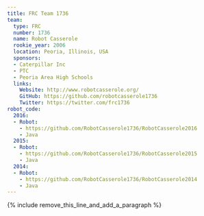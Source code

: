 ```yaml
---
title: FRC Team 1736
team:
  type: FRC
  number: 1736
  name: Robot Casserole
  rookie_year: 2006
  location: Peoria, Illinois, USA
  sponsors:
  - Caterpillar Inc
  - PTC
  - Peoria Area High Schools
  links:
    Website: http://www.robotcasserole.org/
    GitHub: https://github.com/robotcasserole1736
    Twitter: https://twitter.com/frc1736
robot_code:
  2016:
  - Robot:
    - https://github.com/RobotCasserole1736/RobotCasserole2016
    - Java
  2015:
  - Robot:
    - https://github.com/RobotCasserole1736/RobotCasserole2015
    - Java
  2014:
  - Robot:
    - https://github.com/RobotCasserole1736/RobotCasserole2014
    - Java
---
```


{% include remove_this_line_and_add_a_paragraph %}